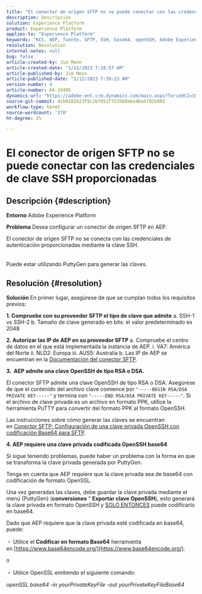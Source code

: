 ```yaml
---
title: "El conector de origen SFTP no se puede conectar con las credenciales de clave SSH proporcionadas"
description: Descripción
solution: Experience Platform
product: Experience Platform
applies-to: "Experience Platform"
keywords: "KCS, AEP, fuente, SFTP, SSH, base64, openSSH, Adobe Experience Platform, solución de problemas, conector, conexión fallida, credenciales de clave SSH"
resolution: Resolution
internal-notes: null
bug: false
article-created-by: Jim Menn
article-created-date: "1/12/2023 7:18:57 AM"
article-published-by: Jim Menn
article-published-date: "1/12/2023 7:39:23 AM"
version-number: 4
article-number: KA-19495
dynamics-url: "https://adobe-ent.crm.dynamics.com/main.aspx?forceUCI=1&pagetype=entityrecord&etn=knowledgearticle&id=62964e5e-4992-ed11-aad1-6045bd0065f9"
source-git-commit: dcb0185623f9c2bf951f723560ebe40a5792b985
workflow-type: tm+mt
source-wordcount: '370'
ht-degree: 2%

---
```


# El conector de origen SFTP no se puede conectar con las credenciales de clave SSH proporcionadas

## Descripción {#description}


<b>Entorno</b>
Adobe Experience Platform

<b>Problema</b>
Desea configurar un conector de origen SFTP en AEP.

El conector de origen SFTP no se conecta con las credenciales de autenticación proporcionadas mediante la clave SSH.
<br><br><br>Puede estar utilizando PuttyGen para generar las claves.

## Resolución {#resolution}


<b>Solución</b>
En primer lugar, asegúrese de que se cumplan todos los requisitos previos:

<b>1. Compruebe con su proveedor SFTP el tipo de clave que admite</b>
a. SSH-1 vs SSH-2 b. Tamaño de clave generado en bits: el valor predeterminado es 2048

<b>2. Autorizar las IP de AEP en su proveedor SFTP</b>
a. Compruebe el centro de datos en el que está implementada la instancia de AEP.
i. VA7: América del Norte ii. NLD2: Europa iii. AUS5: Australia b. Las IP de AEP se encuentran en la [Documentación del conector SFTP](https://experienceleague.adobe.com/docs/experience-platform/sources/connectors/cloud-storage/sftp.html).



<b>3.  AEP admite una clave OpenSSH de tipo RSA o DSA.</b>

El conector SFTP admite una clave OpenSSH de tipo RSA o DSA. Asegúrese de que el contenido del archivo clave comience por `"-----BEGIN RSA/DSA PRIVATE KEY-----"` y termina con `"-----END RSA/DSA PRIVATE KEY-----"`. Si el archivo de clave privada es un archivo en formato PPK, utilice la herramienta PuTTY para convertir del formato PPK al formato OpenSSH.

Las instrucciones sobre cómo generar las claves se encuentran en [Conector SFTP: Configuración de una clave privada OpenSSH con codificación Base64 para SFTP](https://experienceleague.adobe.com/docs/experience-platform/sources/connectors/cloud-storage/sftp.html#set-up-a-base64-encoded-openssh-private-key-for-sftp).



<b>4. AEP requiere una clave privada codificada OpenSSH base64 </b>



Si sigue teniendo problemas, puede haber un problema con la forma en que se transforma la clave privada generada por PuttyGen.

Tenga en cuenta que AEP requiere que la clave privada sea de base64 con codificación de formato OpenSSL.

Una vez generadas las claves, debe guardar la clave privada mediante el menú (PuttyGen) (<b>conversiones</b> &quot; <b>Exportar clave OpenSSH</b>), esto generará la clave privada en formato OpenSSH y <u>SOLO ENTONCES</u> puede codificarlo en base64.

Dado que AEP requiere que la clave privada esté codificada en base64, puede:

・ Utilice el <b>Codificar en formato Base64</b> herramienta en [https://www.base64encode.org/](https://www.base64encode.org/).

o

・ Utilice OpenSSL emitiendo el siguiente comando:

*openSSL base64 -in yourPrivateKeyFile -out yourPrivateKeyFileBase64*











